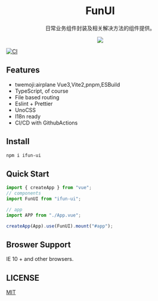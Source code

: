 <br />
<h1 align='center'>FunUI</h1>

<p align='center'>日常业务组件封装及相关解决方法的组件提供。</p>

<p align='center'>
    <a href="https://github.com/ngd-b/fun-ui">
        <img src="https://img.shields.io/npm/v/ifun-ui" />
    </a>
</p>

[![CI](https://github.com/ngd-b/fun-ui/actions/workflows/main.yml/badge.svg)](https://github.com/ngd-b/fun-ui/actions/workflows/main.yml)

## Features

- twemoji:airplane Vue3,Vite2,pnpm,ESBuild
- TypeScript, of course
- File based routing
- Eslint + Prettier
- UnoCSS
- I18n ready
- CI/CD with GithubActions

## Install

```sh
npm i ifun-ui
```

## Quick Start

```js
import { createApp } from "vue";
// components
import FunUI from "ifun-ui";

// app
import APP from "./App.vue";

createApp(App).use(FunUI).mount("#app");
```

## Broswer Support

IE 10 + and other browsers.

## LICENSE

[MIT](./LICENSE)
